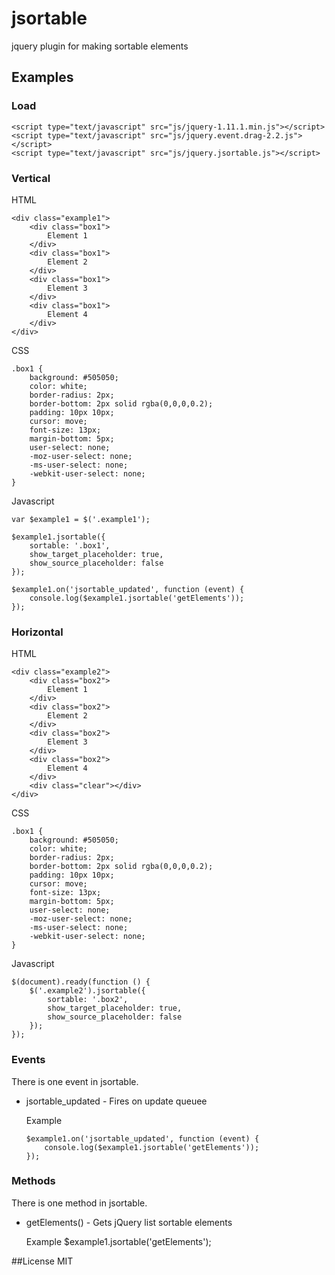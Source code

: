 # jsortable
jquery plugin for making sortable elements

## Examples

### Load

    <script type="text/javascript" src="js/jquery-1.11.1.min.js"></script>
    <script type="text/javascript" src="js/jquery.event.drag-2.2.js"></script>
    <script type="text/javascript" src="js/jquery.jsortable.js"></script>

### Vertical

HTML

    <div class="example1">
        <div class="box1">
            Element 1
        </div>
        <div class="box1">
            Element 2
        </div>
        <div class="box1">
            Element 3
        </div>
        <div class="box1">
            Element 4
        </div>
    </div>

CSS

    .box1 {
        background: #505050;
        color: white;
        border-radius: 2px;
        border-bottom: 2px solid rgba(0,0,0,0.2);
        padding: 10px 10px;
        cursor: move;
        font-size: 13px;
        margin-bottom: 5px;
        user-select: none;
        -moz-user-select: none;
        -ms-user-select: none;
        -webkit-user-select: none;
    }

Javascript

    var $example1 = $('.example1');
    
    $example1.jsortable({
        sortable: '.box1',
        show_target_placeholder: true,
        show_source_placeholder: false
    });
    
    $example1.on('jsortable_updated', function (event) {
        console.log($example1.jsortable('getElements'));
    });

### Horizontal

HTML

    <div class="example2">
        <div class="box2">
            Element 1
        </div>
        <div class="box2">
            Element 2
        </div>
        <div class="box2">
            Element 3
        </div>
        <div class="box2">
            Element 4
        </div>
        <div class="clear"></div>
    </div>

CSS

    .box1 {
        background: #505050;
        color: white;
        border-radius: 2px;
        border-bottom: 2px solid rgba(0,0,0,0.2);
        padding: 10px 10px;
        cursor: move;
        font-size: 13px;
        margin-bottom: 5px;
        user-select: none;
        -moz-user-select: none;
        -ms-user-select: none;
        -webkit-user-select: none;
    }

Javascript

    $(document).ready(function () {
        $('.example2').jsortable({
            sortable: '.box2',
            show_target_placeholder: true,
            show_source_placeholder: false
        });
    });

### Events

There is one event in jsortable.

* jsortable_updated - Fires on update queuee

  Example
  
      $example1.on('jsortable_updated', function (event) {
          console.log($example1.jsortable('getElements'));
      });

### Methods

There is one method in jsortable.

* getElements() - Gets jQuery list sortable elements

  Example
    $example1.jsortable('getElements');

##License
MIT
